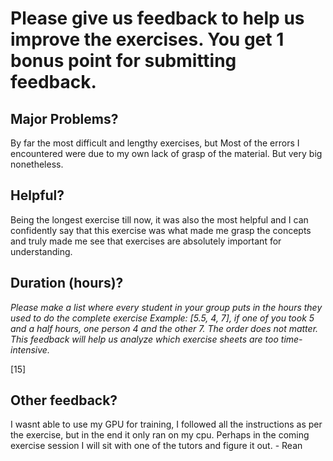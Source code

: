 # Please give us feedback to help us improve the exercises. You get 1 bonus point for submitting feedback.

## Major Problems?

By far the most difficult and lengthy exercises, but Most of the errors I encountered were due to my own lack of grasp of the material. But very big nonetheless.

## Helpful?
Being the longest exercise till now, it was also the most helpful and I can confidently say that this exercise was what made me grasp the concepts and truly made me see that exercises are absolutely important for understanding.


## Duration (hours)?

_Please make a list where every student in your group puts in the hours they used to do the complete exercise_
_Example: [5.5, 4, 7], if one of you took 5 and a half hours, one person 4 and the other 7. The order does not matter._
_This feedback will help us analyze which exercise sheets are too time-intensive._

[15]

## Other feedback?
I wasnt able to use my GPU for training, I followed all the instructions as per the exercise, but in the end it only ran on my cpu. Perhaps in the coming exercise session I will sit with one of the tutors and figure it out. - Rean



